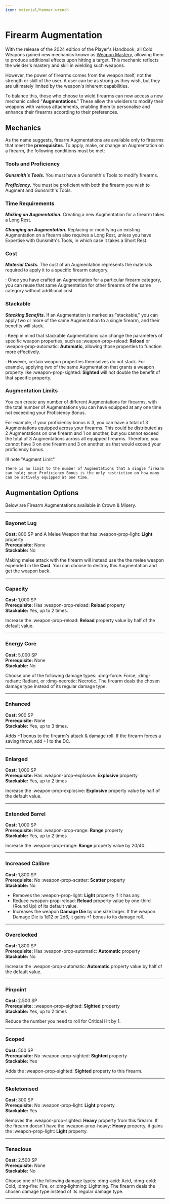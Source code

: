 ```yaml
---
icon: material/hammer-wrench
---
```


# Firearm Augmentation

With the release of the 2024 edition of the Player's Handbook, all Cold Weapons gained new mechanics known as [Weapon Mastery](index.md#mastery-properties), allowing them to produce additional effects upon hitting a target. This mechanic reflects the wielder's mastery and skill in wielding such weapons.

However, the power of firearms comes from the weapon itself, not the strength or skill of the user. A user can be as strong as they wish, but they are ultimately limited by the weapon's inherent capabilities.

To balance this, those who choose to wield firearms can now access a new mechanic called "**Augmentations**." These allow the wielders to modify their weapons with various attachments, enabling them to personalise and enhance their firearms according to their preferences.

## Mechanics

As the name suggests, firearm Augmentations are available only to firearms that meet the **prerequisites**. To apply, make, or change an Augmentation on a firearm, the following conditions must be met:

### Tools and Proficiency

***Gunsmith's Tools.*** You must have a Gunsmith's Tools to modify firearms.

***Proficiency.*** You must be proficient with both the firearm you wish to Augment and Gunsmith's Tools.

### Time Requirements

***Making an Augmentation.*** Creating a new Augmentation for a firearm takes a Long Rest.

***Changing an Augmentation.*** Replacing or modifying an existing Augmentation on a firearm also requires a Long Rest, unless you have Expertise with Gunsmith's Tools, in which case it takes a Short Rest.

### Cost

***Material Costs.*** The cost of an Augmentation represents the materials required to apply it to a specific firearm category. 

:   Once you have crafted an Augmentation for a particular firearm category, you can reuse that same Augmentation for other firearms of the same category without additional cost.

### Stackable

***Stacking Benefits.***  If an Augmentation is marked as "stackable," you can apply two or more of the same Augmentation to a single firearm, and their benefits will stack.

:   Keep in mind that stackable Augmentations can change the parameters of specific weapon properties, such as  :weapon-prop-reload: **Reload** or  :weapon-prop-automatic: **Automatic**, allowing those properties to function more effectively.

:   However, certain weapon properties themselves do not stack. For example, applying two of the same Augmentation that grants a weapon property like :weapon-prop-sighted: **Sighted** will not double the benefit of that specific property.

### Augmentation Limits

You can create any number of different Augmentations for firearms, with the total number of Augmentations you can have equipped at any one time not exceeding your Proficiency Bonus.

For example, if your proficiency bonus is 3, you can have a total of 3 Augmentations equipped across your firearms. This could be distributed as 2 Augmentations on one firearm and 1 on another, but you cannot exceed the total of 3 Augmentations across all equipped firearms. Therefore, you cannot have 3 on one firearm and 3 on another, as that would exceed your proficiency bonus.

!!! note "Augment Limit"

    There is no limit to the number of Augmentations that a single firearm can hold; your Proficiency Bonus is the only restriction on how many can be actively equipped at one time.

## Augmentation Options

Below are Firearm Augmentations available in Crown & Misery.

---

### Bayonet Lug

**Cost:** 800 SP and A Melee Weapon that has :weapon-prop-light: **Light** property   
**Prerequisite:** None  
**Stackable:** No

Making melee attack with the firearm will instead use the the melee weapon expended in the **Cost**. You can choose to destroy this Augmentation and get the weapon back.

---

### Capacity

**Cost:** 1,000 SP  
**Prerequisite:** Has :weapon-prop-reload: **Reload** property  
**Stackable:** Yes, up to 2 times.

Increase the :weapon-prop-reload: **Reload** property value by half of the default value.

---

### Energy Core

**Cost:** 5,000 SP   
**Prerequisite:** None  
**Stackable:** No

Choose one of the following damage types: :dmg-force: Force, :dmg-radiant: Radiant, or :dmg-necrotic: Necrotic. The firearm deals the chosen damage type instead of its regular damage type.

---

### Enhanced

**Cost:** 900 SP  
**Prerequisite:** None  
**Stackable:** Yes, up to 3 times.

Adds +1 bonus to the firearm's attack & damage roll. If the firearm forces a saving throw, add +1 to the DC.

---

### Enlarged

**Cost:** 1,000 SP  
**Prerequisite:** Has :weapon-prop-explosive: **Explosive** property  
**Stackable:** Yes, up to 2 times  

Increase the :weapon-prop-explosive: **Explosive** property value by half of the default value.

---

### Extended Barrel

**Cost:** 1,000 SP  
**Prerequisite:** Has :weapon-prop-range: **Range** property  
**Stackable:** Yes, up to 2 times

Increase the :weapon-prop-range: **Range** property value by 20/40.

---

### Increased Calibre

**Cost:** 1,800 SP  
**Prerequisite:** No :weapon-prop-scatter: **Scatter** property  
**Stackable:** No

- Removes the :weapon-prop-light: **Light** property if it has any.
- Reduce :weapon-prop-reload: **Reload** property value by one-third (Round Up) of its default value.
- Increases the weapon **Damage Die** by one size larger. If the weapon Damage Die is 1d12 or 2d6, it gains +1 bonus to its damage roll.

---

### Overclocked

**Cost:** 1,800 SP  
**Prerequisite:** Has :weapon-prop-automatic: **Automatic** property   
**Stackable:** No

Increase the :weapon-prop-automatic: **Automatic** property value by half of the default value.

---

### Pinpoint 

**Cost:** 2.500 SP  
**Prerequisite:** :weapon-prop-sighted: **Sighted** property   
**Stackable:** Yes, up to 2 times

Reduce the number you need to roll for Critical Hit by 1.

---

### Scoped

**Cost:** 500 SP  
**Prerequisite:** No :weapon-prop-sighted: **Sighted** property  
**Stackable:** Yes

Adds the :weapon-prop-sighted: **Sighted** property to this firearm.

---

### Skeletonised 

**Cost:** 300 SP  
**Prerequisite:** No :weapon-prop-light: **Light** property  
**Stackable:** Yes

Removes the :weapon-prop-sighted: **Heavy** property from this firearm. If the firearm doesn't have the :weapon-prop-heavy: **Heavy** property, it gains the :weapon-prop-light: **Light** property.

---

### Tenacious

**Cost:** 2.500 SP   
**Prerequisite:** None  
**Stackable:** No

Choose one of the following damage types: :dmg-acid: Acid, :dmg-cold: Cold, :dmg-fire: Fire, or :dmg-lightning: Lightning. The firearm deals the chosen damage type instead of its regular damage type.

---